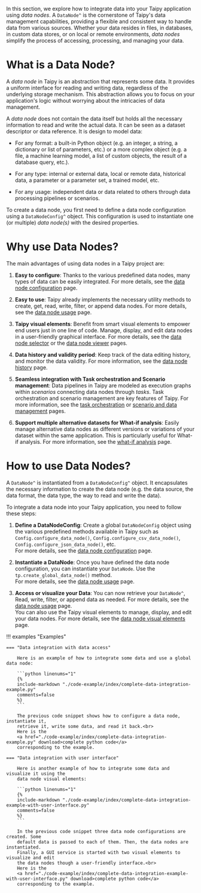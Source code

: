 In this section, we explore how to integrate data into your Taipy application using *data nodes*.
A `DataNode^` is the cornerstone of Taipy's data management capabilities, providing a flexible
and consistent way to handle data from various sources. Whether your data resides in files,
in databases, in custom data stores, or on local or remote environments, *data nodes* simplify
the process of accessing, processing, and managing your data.

# What is a Data Node?
A *data node* in Taipy is an abstraction that represents some data. It provides a uniform
interface for reading and writing data, regardless of the underlying storage mechanism.
This abstraction allows you to focus on your application's logic without worrying about the
intricacies of data management.

A *data node* does not contain the data itself but holds all the necessary information to
read and write the actual data. It can be seen as a dataset descriptor or data reference.
It is design to model data:

- For any format: a built-in Python object (e.g. an integer, a string, a dictionary
    or list of parameters, etc.) or a more complex object (e.g. a file, a machine learning
    model, a list of custom objects, the result of a database query, etc.).

- For any type: internal or external data, local or remote data, historical data, a parameter
    or a parameter set, a trained model, etc.

- For any usage: independent data or data related to others through data processing pipelines
    or scenarios.

To create a data node, you first need to define a data node configuration using a
`DataNodeConfig^` object. This configuration is used to instantiate one (or multiple)
*data node(s)* with the desired properties.

# Why use Data Nodes?
The main advantages of using data nodes in a Taipy project are:

1. **Easy to configure**:
    Thanks to the various predefined data nodes, many types of data can be easily integrated.
    For more details, see the [data node configuration](data-node-config.md) page.

2. **Easy to use**:
    Taipy already implements the necessary utility methods to create, get, read, write, filter,
    or append data nodes. For more details, see the [data node usage](data-node-usage.md) page.

3. **Taipy visual elements**:
    Benefit from smart visual elements to empower end users just in one line of code.
    Manage, display, and edit data nodes in a user-friendly graphical interface.
    For more details, see the [data node selector](data-node-vizelmts.md#data-node-selector) or
    the [data node viewer](data-node-vizelmts.md#data-node-viewer) pages.

4. **Data history and validity period**:
    Keep track of the data editing history, and monitor the data validity.
    For more information, see the [data node history](data-node-history.md) page.

5. **Seamless integration with Task orchestration and Scenario management**:
    Data pipelines in Taipy are modeled as execution graphs within *scenarios* connecting
    data nodes through *tasks*. Task orchestration and scenario management are key features of
    Taipy. For more information, see the [task orchestration](../task-orchestration/index.md)
    or [scenario and data management](../sdm/index.md) pages.

6. **Support multiple alternative datasets for What-if analysis**:
    Easily manage alternative data nodes as different versions or variations of your dataset
    within the same application. This is particularly useful for What-if analysis.
    For more information, see the [what-if analysis](../what-if-analysis/index.md) page.

# How to use Data Nodes?

A `DataNode^` is instantiated from a `DataNodeConfig^` object. It encapsulates the necessary
information to create the data node (e.g. the data source, the data format, the data type, the
way to read and write the data).

To integrate a data node into your Taipy application, you need to follow these steps:

1. **Define a DataNodeConfig**:
    Create a global `DataNodeConfig` object using the various predefined methods available
    in Taipy such as `Config.configure_data_node()`, `Config.configure_csv_data_node()`,
   `Config.configure_json_data_node()`, etc. <br>
    For more details, see the [data node configuration](data-node-config.md) page.

2. **Instantiate a DataNode**:
    Once you have defined the data node configuration, you can instantiate your `DataNode`.
    Use the `tp.create_global_data_node()` method.<br>
    For more details, see the [data node usage](data-node-usage.md#create-a-data-node) page.

3. **Access or visualize your Data**:
    You can now retrieve your `DataNode^`, Read, write, filter, or append data as needed.
    For more details, see the [data node usage](data-node-usage.md) page. <br>
    You can also use the Taipy visual elements to manage, display, and edit your data nodes.
    For more details, see the [data node visual elements](data-node-vizelmts.md) page.


!!! examples "Examples"

    === "Data integration with data access"

        Here is an example of how to integrate some data and use a global data node:

        ```python linenums="1"
        {%
        include-markdown "./code-example/index/complete-data-integration-example.py"
        comments=false
        %}
        ```

        The previous code snippet shows how to configure a data node, instantiate it,
        retrieve it, write some data, and read it back.<br>
        Here is the
        <a href="./code-example/index/complete-data-integration-example.py" download>complete python code</a>
        corresponding to the example.

    === "Data integration with user interface"

        Here is another example of how to integrate some data and visualize it using the
        data node visual elements:

        ```python linenums="1"
        {%
        include-markdown "./code-example/index/complete-data-integration-example-with-user-interface.py"
        comments=false
        %}
        ```

        In the previous code snippet three data node configurations are created. Some
        default data is passed to each of them. Then, the data nodes are instantiated.
        Finally, a GUI service is started with two visual elements to visualize and edit
        the data nodes though a user-friendly interface.<br>
        Here is the
        <a href="./code-example/index/complete-data-integration-example-with-user-interface.py" download>complete python code</a>
        corresponding to the example.
